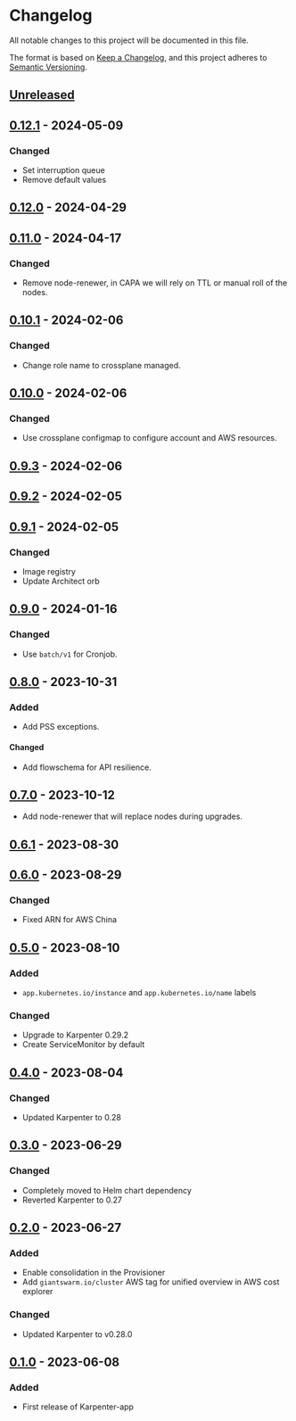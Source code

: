 # Changelog

All notable changes to this project will be documented in this file.

The format is based on [Keep a Changelog](https://keepachangelog.com/en/1.0.0/),
and this project adheres to [Semantic Versioning](https://semver.org/spec/v2.0.0.html).

## [Unreleased]

## [0.12.1] - 2024-05-09

### Changed

- Set interruption queue
- Remove default values

## [0.12.0] - 2024-04-29

## [0.11.0] - 2024-04-17

### Changed

- Remove node-renewer, in CAPA we will rely on TTL or manual roll of the nodes.

## [0.10.1] - 2024-02-06

### Changed

- Change role name to crossplane managed.

## [0.10.0] - 2024-02-06

### Changed

- Use crossplane configmap to configure account and AWS resources.

## [0.9.3] - 2024-02-06

## [0.9.2] - 2024-02-05

## [0.9.1] - 2024-02-05

### Changed

- Image registry
- Update Architect orb

## [0.9.0] - 2024-01-16

### Changed

- Use `batch/v1` for Cronjob.

## [0.8.0] - 2023-10-31

### Added

- Add PSS exceptions.

#### Changed

- Add flowschema for API resilience.

## [0.7.0] - 2023-10-12

- Add node-renewer that will replace nodes during upgrades.

## [0.6.1] - 2023-08-30

## [0.6.0] - 2023-08-29

### Changed

- Fixed ARN for AWS China

## [0.5.0] - 2023-08-10

### Added

- `app.kubernetes.io/instance` and `app.kubernetes.io/name` labels

### Changed

- Upgrade to Karpenter 0.29.2
- Create ServiceMonitor by default

## [0.4.0] - 2023-08-04

### Changed

- Updated Karpenter to 0.28

## [0.3.0] - 2023-06-29

### Changed

- Completely moved to Helm chart dependency
- Reverted Karpenter to 0.27

## [0.2.0] - 2023-06-27

### Added

- Enable consolidation in the Provisioner
- Add `giantswarm.io/cluster` AWS tag for unified overview in AWS cost explorer

### Changed

- Updated Karpenter to v0.28.0

## [0.1.0] - 2023-06-08

### Added

- First release of Karpenter-app

[Unreleased]: https://github.com/giantswarm/karpenter-app/compare/v0.12.1...HEAD
[0.12.1]: https://github.com/giantswarm/karpenter-app/compare/v0.12.0...v0.12.1
[0.12.0]: https://github.com/giantswarm/karpenter-app/compare/v0.11.0...v0.12.0
[0.11.0]: https://github.com/giantswarm/karpenter-app/compare/v0.10.1...v0.11.0
[0.10.1]: https://github.com/giantswarm/karpenter-app/compare/v0.10.0...v0.10.1
[0.10.0]: https://github.com/giantswarm/karpenter-app/compare/v0.9.3...v0.10.0
[0.9.3]: https://github.com/giantswarm/karpenter-app/compare/v0.9.2...v0.9.3
[0.9.2]: https://github.com/giantswarm/karpenter-app/compare/v0.9.1...v0.9.2
[0.9.1]: https://github.com/giantswarm/karpenter-app/compare/v0.9.0...v0.9.1
[0.9.0]: https://github.com/giantswarm/karpenter-app/compare/v0.8.0...v0.9.0
[0.8.0]: https://github.com/giantswarm/karpenter-app/compare/v0.7.0...v0.8.0
[0.7.0]: https://github.com/giantswarm/karpenter-app/compare/v0.6.1...v0.7.0
[0.6.1]: https://github.com/giantswarm/karpenter-app/compare/v0.6.0...v0.6.1
[0.6.0]: https://github.com/giantswarm/karpenter-app/compare/v0.5.0...v0.6.0
[0.5.0]: https://github.com/giantswarm/karpenter-app/compare/v0.4.0...v0.5.0
[0.4.0]: https://github.com/giantswarm/karpenter-app/compare/v0.3.0...v0.4.0
[0.3.0]: https://github.com/giantswarm/karpenter-app/compare/v0.2.0...v0.3.0
[0.2.0]: https://github.com/giantswarm/karpenter-app/compare/v0.1.0...v0.2.0
[0.1.0]: https://github.com/giantswarm/karpenter-app/compare/v0.0.0...v0.1.0
